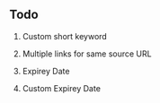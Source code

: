 ## Todo
1. Custom short keyword


2. Multiple links for same source URL


3. Expirey Date


4. Custom Expirey Date